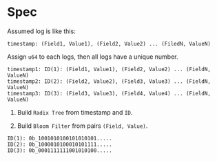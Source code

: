 # Spec

Assumed log is like this:

```
timestamp: (Field1, Value1), (Field2, Value2) ... (FiledN, ValueN)
```

Assign `u64` to each logs, then all logs have a unique number.

```text
timestamp1: ID(1): (Field1, Value1), (Field2, Value2) ... (FieldN, ValueN)
timestamp2: ID(2): (Field2, Value2), (Field3, Value3) ... (FieldN, ValueN)
timestamp3: ID(3): (Field3, Value3), (Field4, Value4) ... (FieldN, ValueN)
```

1) Build `Radix Tree` from timestamp and `ID`.

2) Build `Bloom Filter` from pairs `(Field, Value)`.

```text
ID(1): 0b_1001010100101010101.....
ID(2): 0b_1000010100010101111.....
ID(3): 0b_0001111111001010100.....
```
